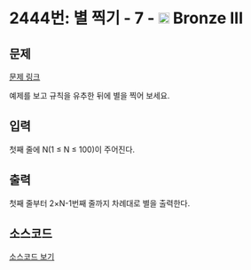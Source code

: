 # 2444번: 별 찍기 - 7 - <img src="https://static.solved.ac/tier_small/3.svg" style="height:20px" /> Bronze III

<!-- performance -->

<!-- 문제 제출 후 깃허브에 푸시를 했을 때 제출한 코드의 성능이 입력될 공간입니다.-->

<!-- end -->

## 문제

[문제 링크](https://boj.kr/2444)

<p>예제를 보고&nbsp;규칙을 유추한 뒤에 별을 찍어 보세요.</p>

## 입력

<p>첫째 줄에 N(1 ≤ N ≤ 100)이 주어진다.</p>

## 출력

<p>첫째 줄부터 2×N-1번째 줄까지 차례대로 별을 출력한다.</p>

## 소스코드

[소스코드 보기](별%20찍기%20-%207.cpp)